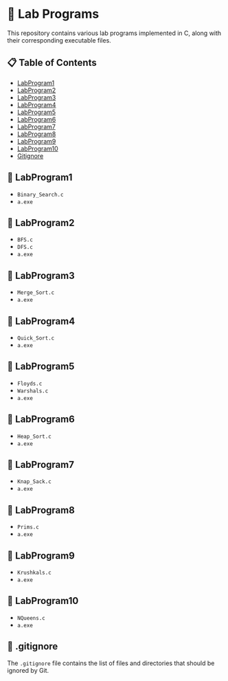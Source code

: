 # 🔬 Lab Programs

This repository contains various lab programs implemented in C, along with their corresponding executable files.

## 📋 Table of Contents

- [LabProgram1](#labprogram1)
- [LabProgram2](#labprogram2)
- [LabProgram3](#labprogram3)
- [LabProgram4](#labprogram4)
- [LabProgram5](#labprogram5)
- [LabProgram6](#labprogram6)
- [LabProgram7](#labprogram7)
- [LabProgram8](#labprogram8)
- [LabProgram9](#labprogram9)
- [LabProgram10](#labprogram10)
- [Gitignore](#gitignore)

## 📁 LabProgram1
- `Binary_Search.c`
- `a.exe`

## 📁 LabProgram2
- `BFS.c`
- `DFS.c`
- `a.exe`

## 📁 LabProgram3
- `Merge_Sort.c`
- `a.exe`

## 📁 LabProgram4
- `Quick_Sort.c`
- `a.exe`

## 📁 LabProgram5
- `Floyds.c`
- `Warshals.c`
- `a.exe`

## 📁 LabProgram6
- `Heap_Sort.c`
- `a.exe`

## 📁 LabProgram7
- `Knap_Sack.c`
- `a.exe`

## 📁 LabProgram8
- `Prims.c`
- `a.exe`

## 📁 LabProgram9
- `Krushkals.c`
- `a.exe`

## 📁 LabProgram10
- `NQueens.c`
- `a.exe`

## 🛑 .gitignore
The `.gitignore` file contains the list of files and directories that should be ignored by Git.

